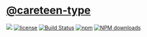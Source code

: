 # [@careteen-type](https://github.com/careteenL/@careteen-type)
[![](https://img.shields.io/badge/Powered%20by-jslib%20cli-brightgreen.svg)](https://github.com/careteenL/@careteen-type)
[![license](https://img.shields.io/badge/license-MIT-blue.svg)](https://github.com/careteenL/@careteen-type/blob/master/LICENSE)
[![Build Status](https://travis-ci.org/careteenL/@careteen-type.svg?branch=master)](https://travis-ci.org/careteenL/@careteen-type)
[![npm](https://img.shields.io/badge/npm-0.1.0-orange.svg)](https://www.npmjs.com/package/@careteen-type)
[![NPM downloads](http://img.shields.io/npm/dm/@careteen-type.svg?style=flat-square)](http://www.npmtrends.com/@careteen-type)

